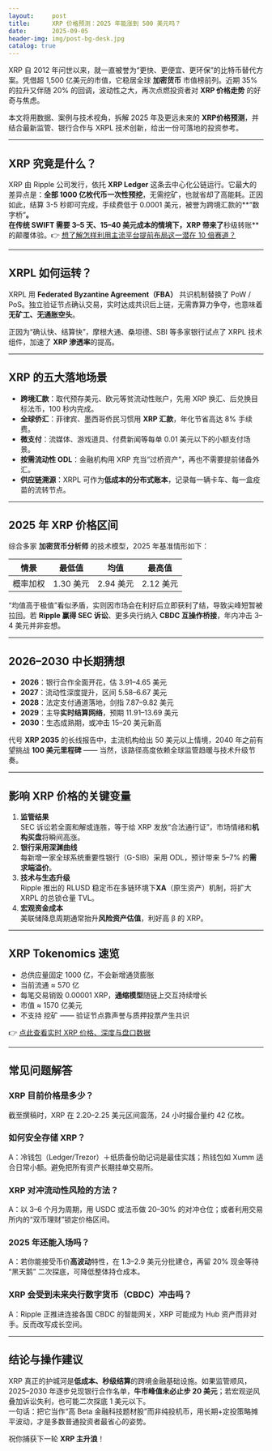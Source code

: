 ```yaml
---
layout:     post
title:      XRP 价格预测：2025 年能涨到 500 美元吗？
date:       2025-09-05
header-img: img/post-bg-desk.jpg
catalog: true
---
```


XRP 自 2012 年问世以来，就一直被誉为“更快、更便宜、更环保”的比特币替代方案。凭借超 1,500 亿美元的市值，它稳居全球 **加密货币** 市值榜前列。近期 35% 的拉升又伴随 20% 的回调，波动性之大，再次点燃投资者对 **XRP 价格走势** 的好奇与焦虑。

本文将用数据、案例与技术视角，拆解 2025 年及更远未来的 **XRP价格预测**，并结合最新监管、银行合作与 XRPL 技术创新，给出一份可落地的投资参考。

---

## XRP 究竟是什么？

XRP 由 Ripple 公司发行，依托 **XRP Ledger** 这条去中心化公链运行。它最大的差异点是：**全部 1000 亿枚代币一次性预挖**，无需挖矿，也就省却了高能耗。正因如此，结算 3-5 秒即可完成，手续费低于 0.0001 美元，被誉为跨境汇款的**“数字桥”**。  
在传统 SWIFT 需要 3–5 天、15–40 美元成本的情境下，XRP 带来了**秒级转账**的颠覆体验。👉 [想了解怎样利用主流平台提前布局这一潜在 10 倍赛道？](https://okxdog.com/)

---

## XRPL 如何运转？

XRPL 用 **Federated Byzantine Agreement（FBA）** 共识机制替换了 PoW / PoS。独立验证节点确认交易，实时达成共识后上链，无需靠算力争夺，也意味着**无矿工、无通胀空头**。  

正因为“确认快、结算快”，摩根大通、桑坦德、SBI 等多家银行试点了 XRPL 技术组件，加速了 **XRP 渗透率**的提高。

---

## XRP 的五大落地场景

* **跨境汇款**：取代预存美元、欧元等贫流动性账户，先用 XRP 换汇、后兑换目标法币，100 秒内完成。  
* **全球侨汇**：菲律宾、墨西哥侨民习惯用 **XRP 汇款**，年化节省高达 8% 手续费。  
* **微支付**：流媒体、游戏道具、付费新闻等每单 0.01 美元以下的小额支付场景。  
* **按需流动性 ODL**：金融机构用 XRP 充当“过桥资产”，再也不需要提前储备外汇。  
* **供应链溯源**：XRPL 可作为**低成本的分布式账本**，记录每一辆卡车、每一盒疫苗的流转节点。

---

## 2025 年 XRP 价格区间

综合多家 **加密货币分析师** 的技术模型，2025 年基准情形如下：

| 情景 | 最低值 | 均值 | 最高值 |
|------|--------|------|--------|
| 概率加权 | 1.30 美元 | 2.94 美元 | 2.12 美元 |

“均值高于极值”看似矛盾，实则因市场会在利好后立即获利了结，导致尖峰短暂被拉回。若 **Ripple 赢得 SEC 诉讼**、更多央行纳入 **CBDC 互操作桥接**，年内冲击 3–4 美元并非妄想。

---

## 2026–2030 中长期猜想

* **2026**：银行合作全面开花，估 3.91–4.65 美元  
* **2027**：流动性深度提升，区间 5.58–6.67 美元  
* **2028**：法定支付通道落地，剑指 7.87–9.82 美元  
* **2029**：主导**实时结算网络**，预期 11.91–13.69 美元  
* **2030**：生态成熟期，或冲击 15–20 美元新高

代号 **XRP 2035** 的长线报告中，主流机构给出 50 美元以上情境，2040 年之前有望挑战 **100 美元里程碑** —— 当然，该路径高度依赖全球监管趋暖与技术升级节奏。

---

## 影响 XRP 价格的关键变量

1. **监管结果**  
   SEC 诉讼若全面和解或连胜，等于给 XRP 发放“合法通行证”，市场情绪和**机构买盘**将瞬间高涨。  
2. **银行采用深渊曲线**  
   每新增一家全球系统重要性银行（G-SIB）采用 ODL，预计带来 5–7% 的**需求端溢价**。  
3. **技术与生态升级**  
   Ripple 推出的 RLUSD 稳定币在多链环境下**XA**（原生资产）机制，将扩大 XRPL 的总锁仓量 TVL。  
4. **宏观资金成本**  
   美联储降息周期通常抬升**风险资产估值**，利好高 β 的 XRP。

---

## XRP Tokenomics 速览

* 总供应量固定 1000 亿，不会新增通货膨胀  
* 当前流通 ≈ 570 亿  
* 每笔交易销毁 0.00001 XRP，**通缩模型**随链上交互持续增长  
* 市值 ≈ 1570 亿美元  
* 不支持 挖矿 —— 验证节点靠声誉与质押投票产生共识

👉 [点此查看实时 XRP 价格、深度与盘口数据](https://okxdog.com/)

---

## 常见问题解答

### XRP 目前价格是多少？
截至撰稿时，XRP 在 2.20–2.25 美元区间震荡，24 小时撮合量约 42 亿枚。

### 如何安全存储 XRP？
A：冷钱包（Ledger/Trezor）＋纸质备份助记词是最佳实践；热钱包如 Xumm 适合日常小额。避免把所有资产长期挂单交易所。

### XRP 对冲流动性风险的方法？
A：以 3–6 个月为周期，用 USDC 或法币做 20–30% 的对冲仓位；或者利用交易所内的“双币理财”锁定价格区间。

### 2025 年还能入场吗？
A：若你能接受币价**高波动**特性，在 1.3–2.9 美元分批建仓，再留 20% 现金等待 “黑天鹅” 二次探底，可降低整体持仓成本。

### XRP 会受到未来央行数字货币（CBDC）冲击吗？
A：Ripple 正推进连接各国 CBDC 的智能网关，XRP 可能成为 Hub 资产而非对手。反而改写成长空间。

---

## 结论与操作建议

XRP 真正的护城河是**低成本、秒级结算**的跨境金融基础设施。如果监管顺风，2025–2030 年逐步兑现银行合作名单，**牛市峰值未必止步 20 美元**；若宏观逆风叠加诉讼失利，也可能二次探底 1 美元以下。  
一句话：把它当作“高 Beta 金融科技题材股”而非纯投机币，用长期+定投策略摊平波动，才是多数普通投资者最省心的姿势。

祝你捕获下一轮 **XRP 主升浪**！